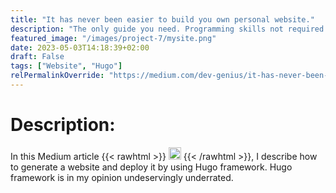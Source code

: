 ```yaml
---
title: "It has never been easier to build you own personal website."
description: "The only guide you need. Programming skills not required + free."
featured_image: "/images/project-7/mysite.png"
date: 2023-05-03T14:18:39+02:00
draft: False
tags: ["Website", "Hugo"]
relPermalinkOverride: "https://medium.com/dev-genius/it-has-never-been-easier-to-build-your-own-personal-website-f6974eb4ec1d"
---
```


# Description:
In this Medium article {{< rawhtml >}} 
  <a href="https://medium.com/dev-genius/it-has-never-been-easier-to-build-your-own-personal-website-f6974eb4ec1d"><img src="/images/siteimages/link_icon.png" style="width:20px;height:20px;"></a>
{{< /rawhtml >}}, I describe how to generate a website and deploy it by using Hugo framework. Hugo framework is in my opinion undeservingly underrated. 

